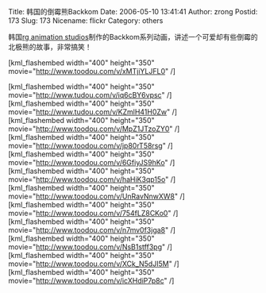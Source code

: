 Title: 韩国的倒霉熊Backkom
Date: 2006-05-10 13:41:41
Author: zrong
Postid: 173
Slug: 173
Nicename: flickr
Category: others

韩国[rg animation studios](http://www.rgstudios.com)制作的Backkom系列动画，讲述一个可爱却有些倒霉的北极熊的故事，非常搞笑！

[kml_flashembed width="400" height="350" movie="http://www.toodou.com/v/xMTjiYLJFL0" /]

<!--more-->  
[kml_flashembed width="400" height="350" movie="http://www.tudou.com/v/iq6cBY6vpsc" /]  
[kml_flashembed width="400" height="350" movie="http://www.tudou.com/v/KZmlH41H0Zw" /]  
[kml_flashembed width="400" height="350" movie="http://www.toodou.com/v/MpZ1JTzoZY0" /]  
[kml_flashembed width="400" height="350" movie="http://www.toodou.com/v/jp80rT58rsg" /]  
[kml_flashembed width="400" height="350" movie="http://www.toodou.com/v/6GfiyJS9hKo" /]  
[kml_flashembed width="400" height="350" movie="http://www.toodou.com/v/haHiK3qp15o" /]  
[kml_flashembed width="400" height="350" movie="http://www.toodou.com/v/UnRavNnwXW8" /]  
[kml_flashembed width="400" height="350" movie="http://www.toodou.com/v/754fLZ8CKo0" /]  
[kml_flashembed width="400" height="350" movie="http://www.toodou.com/v/n7mv0f3jga8" /]  
[kml_flashembed width="400" height="350" movie="http://www.toodou.com/v/NsB1stff3pg" /]  
[kml_flashembed width="400" height="350" movie="http://www.toodou.com/v/XCk_N5dJI5M" /]  
[kml_flashembed width="400" height="350" movie="http://www.toodou.com/v/icXHdiP7p8c" /]

